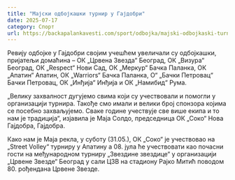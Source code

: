 ```yaml
---
title: "Мајски одбојкашки турнир у Гајдобри"
date: 2025-07-17
category: Спорт
url: https://backapalankavesti.com/sport/odbojka/majski-odbojkaski-turnir-u-gajdobri/
---
```


Ревију одбојке у Гајдобри својим учешћем увеличали су одбојкашки, пријатељи домаћина – ОК „Црвена Звезда“ Београд, ОК „Визура“ Београд, ОК „Respect“ Нови Сад, ОК „Меркур“ Бачка Паланка, ОК „Апатин“ Апатин, ОК „Warriors“ Бачка Паланка, О“ „Бачки Петровац“ Бачки Петровац, ОК „Инђија“ Инђија и ОК „Намибид“ Рума.

„Велику захвалност дугујемо свима који су учествовали и помогли у организацији турнира. Такође смо имали и велики број спонзора којима се посебно захваљујемо. Сваке године учествује све више екипа и то нам је традиција“, изјавила је Маја Солдо, председница ОК „Соко“ Нова Гајдобра, Гајдобра.

Како нам је Маја рекла, у суботу (31.05.), ОК „Соко“ је учествовао на „Street Volley“ турниру у Апатину а 08. јула ће учествовати као почасни гости на међународном турниру „Звездине звездице“ у организацији „Црвене Звезде“ Београд у сали ЦЗВ на стадиону Рајко Митић поводом 80. рођендана Црвене Звезде.
